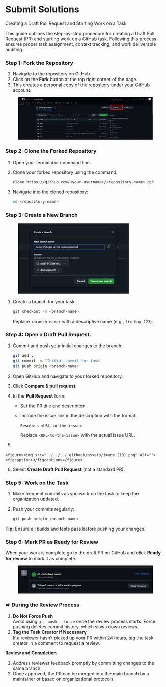 # Submit Solutions

Creating a Draft Pull Request and Starting Work on a Task

This guide outlines the step-by-step procedure for creating a Draft Pull Request (PR) and starting work on a GitHub task. Following this process ensures proper task assignment, context tracking, and work deliverable auditing.

### **Step 1: Fork the Repository**

1. Navigate to the repository on GitHub.
2. Click on the **Fork** button at the top right corner of the page.
3. This creates a personal copy of the repository under your GitHub account.

<figure><img src="../../../.gitbook/assets/image (8).png" alt=""><figcaption></figcaption></figure>

### **Step 2: Clone the Forked Repository**

1. Open your terminal or command line.
2.  Clone your forked repository using the command:

    ```bash
    clone https://github.com/<your-username>/<repository-name>.git
    ```
3.  Navigate into the cloned repository:

    ```bash
    cd <repository-name>
    ```

### **Step 3: Create a New Branch**

<figure><img src="../../../.gitbook/assets/image (9).png" alt="" width="348"><figcaption></figcaption></figure>

1.  Create a branch for your task

    ```bash
    git checkout -b <branch-name>
    ```

    Replace `<branch-name>` with a descriptive name (e.g., `fix-bug-123`).

### **Step 4: Open a Draft Pull Request.**

1.  Commit and push your initial changes to the branch:

    ```bash
    git add .
    git commit -m "Initial commit for task"
    git push origin <branch-name>
    ```
2. Open GitHub and navigate to your forked repository.
3. Click **Compare & pull request**.
4. In the **Pull Request** form:
   * Set the PR title and description.
   *   Include the issue link in the description with the format:

       ```plaintext
       Resolves <URL-to-the-issue>
       ```

       Replace `<URL-to-the-issue>` with the actual issue URL.
5.

    <figure><img src="../../../.gitbook/assets/image (10).png" alt=""><figcaption></figcaption></figure>
6. Select **Create Draft Pull Request** (not a standard PR).

### **Step 5: Work on the Task**

1. Make frequent commits as you work on the task to keep the organization updated.
2.  Push your commits regularly:

    ```bash
    git push origin <branch-name>
    ```

**Tip:** Ensure all builds and tests pass before pushing your changes.

### **Step 6: Mark PR as Ready for Review**

When your work is complete go to the draft PR on GitHub and click **Ready for review** to mark it as complete.

<figure><img src="../../../.gitbook/assets/image (11).png" alt=""><figcaption></figcaption></figure>

### **⇒  During the Review Process**

1. **Do Not Force Push** \
   Avoid using `git push --force` once the review process starts. Force pushing deletes commit history, which slows down reviews.
2. **Tag the Task Creator if Necessary** \
   If a reviewer hasn’t picked up your PR within 24 hours, tag the task creator in a comment to request a review.

**Review and Completion**

1. Address reviewer feedback promptly by committing changes to the same branch.
2. Once approved, the PR can be merged into the main branch by a maintainer or based on organizational protocols.
